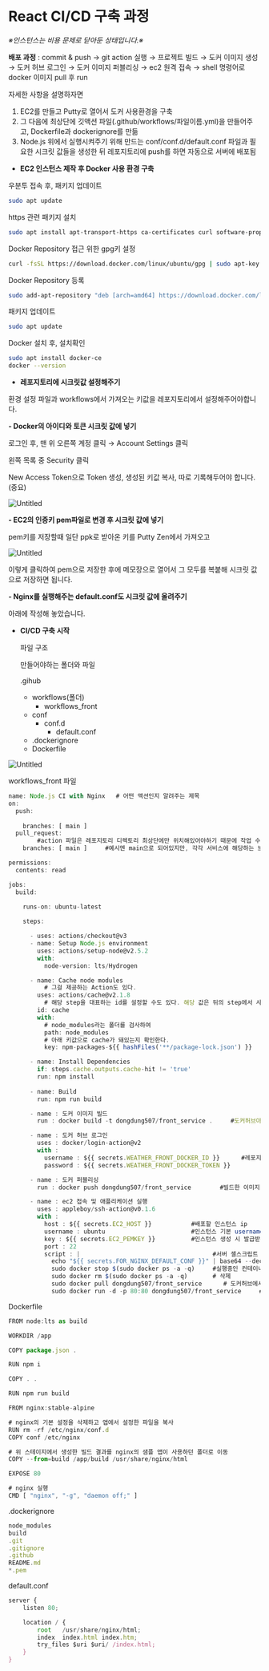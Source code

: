 # React CI/CD 구축 과정

*※인스턴스는 비용 문제로 닫아둔 상태입니다.※*

**배포 과정** : commit & push → git action 실행 → 프로젝트 빌드 → 도커 이미지 생성 → 도커 허브 로그인 → 도커 이미지 퍼블리싱 → ec2 원격 접속 → shell 명령어로 docker 이미지 pull 후 run

자세한 사항을 설명하자면

1. EC2를 만들고 Putty로 열어서 도커 사용환경을 구축
2. 그 다음에 최상단에 깃액션 파일(.github/workflows/파일이름.yml)을 만들어주고, Dockerfile과 dockerignore를 만듦
3.  Node.js 위에서 실행시켜주기 위해 만드는 conf/conf.d/default.conf 파일과 필요한 시크릿 값들을 생성한 뒤 레포지토리에 push를 하면 자동으로 서버에 배포됨

- **EC2 인스턴스 제작 후 Docker 사용 환경 구축**

우분투 접속 후, 패키지 업데이트

```bash
sudo apt update
```

https 관련 패키지 설치

```bash
sudo apt install apt-transport-https ca-certificates curl software-properties-common
```

Docker Repository 접근 위한 gpg키 설정

```bash
curl -fsSL https://download.docker.com/linux/ubuntu/gpg | sudo apt-key add -
```

Docker Repository 등록

```bash
sudo add-apt-repository "deb [arch=amd64] https://download.docker.com/linux/ubuntu focal stable"
```

패키지 업데이트

```bash
sudo apt update
```

Docker 설치 후, 설치확인

```bash
sudo apt install docker-ce
docker --version
```

- **레포지토리에 시크릿값 설정해주기**

환경 설정 파일과 workflows에서 가져오는 키값을 레포지토리에서 설정해주어야합니다.

 **- Docker의 아이디와 토큰 시크릿 값에 넣기**

로그인 후, 맨 위 오른쪽 계정 클릭 → Account Settings 클릭

왼쪽 목록 중 Security 클릭

New Access Token으로 Token 생성, 생성된 키값 복사, 따로 기록해두어야 합니다.(중요)

![Untitled](https://prod-files-secure.s3.us-west-2.amazonaws.com/80df9d36-8c02-491a-84fb-86f8ae31f9a2/cb0a6930-268c-4077-b900-25e34c5ba09a/Untitled.png)

 **- EC2의 인증키 pem파일로 변경 후 시크릿 값에 넣기**

pem키를 저장할때 일단 ppk로 받아온 키를 Putty Zen에서 가져오고 

![Untitled](https://prod-files-secure.s3.us-west-2.amazonaws.com/80df9d36-8c02-491a-84fb-86f8ae31f9a2/6f198519-96fe-4d70-ba7c-feccbd7e322d/Untitled.png)

이렇게 클릭하여 pem으로 저장한 후에 메모장으로 열어서 그 모두를 복붙해 시크릿 값으로 저장하면 됩니다.

 **- Nginx를 실행해주는 default.conf도 시크릿 값에 올려주기** 

아래에 작성해 놓았습니다.

- **CI/CD 구축 시작**
    
    파일 구조
    
    만들어야하는 폴더와 파일
    
    .gihub
    
    - workflows(폴더)
        - workflows_front
    - conf
        - conf.d
            - default.conf
    - .dockerignore
    - Dockerfile

![Untitled](https://prod-files-secure.s3.us-west-2.amazonaws.com/80df9d36-8c02-491a-84fb-86f8ae31f9a2/077ea105-d098-47e4-8a66-5acb0c63528b/Untitled.png)

workflows_front 파일

```jsx
name: Node.js CI with Nginx   # 어떤 액션인지 알려주는 제목
on:
  push:
       
    branches: [ main ]
  pull_request:
        #action 파일은 레포지토리 디렉토리 최상단에만 위치해있어야하기 때문에 작업 수행할 path 지정
    branches: [ main ]     #예시엔 main으로 되어있지만, 각각 서비스에 해당하는 브랜치로 정의

permissions:
  contents: read

jobs:
  build:

    runs-on: ubuntu-latest
    
    steps:

      - uses: actions/checkout@v3
      - name: Setup Node.js environment
        uses: actions/setup-node@v2.5.2
        with:
          node-version: lts/Hydrogen

      - name: Cache node modules
          # 그걸 제공하는 Action도 있다.
        uses: actions/cache@v2.1.8
          # 해당 step을 대표하는 id를 설정할 수도 있다. 해당 값은 뒤의 step에서 사용한다.
        id: cache
        with:
          # node_modules라는 폴더를 검사하여
          path: node_modules
          # 아래 키값으로 cache가 돼있는지 확인한다.
          key: npm-packages-${{ hashFiles('**/package-lock.json') }}

      - name: Install Dependencies
        if: steps.cache.outputs.cache-hit != 'true'
        run: npm install
  
      - name: Build
        run: npm run build

      - name : 도커 이미지 빌드
        run : docker build -t dongdung507/front_service .     #도커허브아이디/서비스명으로 정의

      - name : 도커 허브 로그인
        uses : docker/login-action@v2
        with :
          username : ${{ secrets.WEATHER_FRONT_DOCKER_ID }}      #레포지토리 시크릿 키값에 도커허브 아이디
          password : ${{ secrets.WEATHER_FRONT_DOCKER_TOKEN }}         #이전에 발급한 토큰값

      - name : 도커 퍼블리싱
        run : docker push dongdung507/front_service        #빌드한 이미지 도커허브에 push

      - name : ec2 접속 및 애플리케이션 실행
        uses : appleboy/ssh-action@v0.1.6
        with :
          host : ${{ secrets.EC2_HOST }}           #배포할 인스턴스 ip
          username : ubuntu                        #인스턴스 기본 username(ubuntu), 혹시 다른걸로 지정하셨으면 그걸로 쓰시면됩니다
          key : ${{ secrets.EC2_PEMKEY }}          #인스턴스 생성 시 발급받은 키페어(아래에 pem파일로 변환하는 방법 링크)
          port : 22
          script : |                                     #서버 셸스크립트 명령어 실행
            echo "${{ secrets.FOR_NGINX_DEFAULT_CONF }}" | base64 --decode > /home/ubuntu/conf/conf.d/default.conf
            sudo docker stop $(sudo docker ps -a -q)     #실행중인 컨테이너 중지
            sudo docker rm $(sudo docker ps -a -q)       # 삭제
            sudo docker pull dongdung507/front_service      # 도커허브에서 이미지 최신버전 가져오기
            sudo docker run -d -p 80:80 dongdung507/front_service     #이미지 사용해 컨테이너 실행(포트번호 주의)
```

Dockerfile

```jsx
FROM node:lts as build

WORKDIR /app

COPY package.json .

RUN npm i

COPY . .

RUN npm run build

FROM nginx:stable-alpine

# nginx의 기본 설정을 삭제하고 앱에서 설정한 파일을 복사
RUN rm -rf /etc/nginx/conf.d
COPY conf /etc/nginx

# 위 스테이지에서 생성한 빌드 결과를 nginx의 샘플 앱이 사용하던 폴더로 이동
COPY --from=build /app/build /usr/share/nginx/html

EXPOSE 80

# nginx 실행
CMD [ "nginx", "-g", "daemon off;" ]
```

.dockerignore

```jsx
node_modules
build
.git
.gitignore
.github
README.md
*.pem
```

default.conf

```jsx
server {
    listen 80;

    location / {
        root   /usr/share/nginx/html;
        index  index.html index.htm;
        try_files $uri $uri/ /index.html;
    }
}
```
